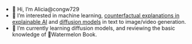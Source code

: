 - 👋 Hi, I’m Alicia@congw729
- 👀 I’m interested in machine learning, [counterfactual explanations in explainable AI](https://sites.google.com/view/kdd-2021-counterfactual) and [diffusion models](https://github.com/congw729/congw729_log/blob/main/DiffusionModels/AwoesomePaperList.md) in text to image/video generation.
- 🌱 I’m currently learning diffusion models, and reviewing the basic knowledge of 🍉Watermelon Book.
<!--- - 💞️ I’m looking to collaborate on --->
<!--- - 📫 How to reach me --->

<!---
congw729/congw729 is a ✨ special ✨ repository because its `README.md` (this file) appears on your GitHub profile.
You can click the Preview link to take a look at your changes.
--->
